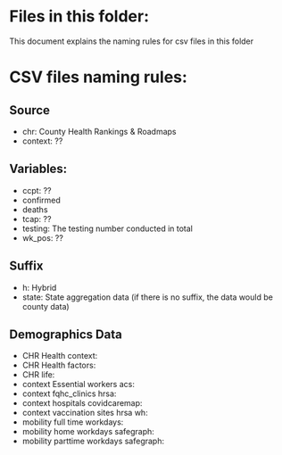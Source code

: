 # Files in this folder:

This document explains the naming rules for csv files in this folder

# CSV files naming rules:
## Source
- chr: County Health Rankings & Roadmaps
- context: ?? 


## Variables:
- ccpt: ??
- confirmed
- deaths
- tcap: ??
- testing: The testing number conducted in total
- wk_pos: ??

## Suffix
- h: Hybrid
- state: State aggregation data (if there is no suffix, the data would be county data)


## Demographics Data
- CHR Health context:
- CHR Health factors:
- CHR life:
- context Essential workers acs:
- context fqhc_clinics hrsa:
- context hospitals covidcaremap:
- context vaccination sites hrsa wh:
- mobility full time workdays:
- mobility home workdays safegraph:
- mobility parttime workdays safegraph:
